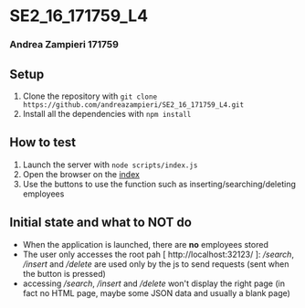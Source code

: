 # SE2_16_171759_L4
### Andrea Zampieri 171759

## Setup

1. Clone the repository with `git clone https://github.com/andreazampieri/SE2_16_171759_L4.git`
2. Install all the dependencies with `npm install`

## How to test

1. Launch the server with `node scripts/index.js`
2. Open the browser on the [index](http://localhost:32123/)
3. Use the buttons to use the function such as inserting/searching/deleting employees

## Initial state and what to NOT do

* When the application is launched, there are **no** employees stored
* The user only accesses the root pah [ http://localhost:32123/ ]:  */search*,  */insert* and  */delete* are used only by the js to send requests (sent when the button is pressed)
* accessing */search*,  */insert* and  */delete* won't display the right page (in fact no HTML page, maybe some JSON data and usually a blank page)
